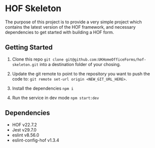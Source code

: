 # HOF Skeleton

The purpose of this project is to provide a very simple project which contains the latest version of the HOF framework, and necessary dependencies to get started with building a HOF form. 

## Getting Started

1. Clone this repo `git clone git@github.com:UKHomeOfficeForms/hof-skeleton.git` into a destination folder of your chosing. 

2. Update the git remote to point to the repository you want to push the code to: `git remote set-url origin <NEW_GIT_URL_HERE>`.

3. Install the dependencies `npm i`

4. Run the service in dev mode `npm start:dev`

## Dependencies

- HOF v22.7.2
- Jest v29.7.0
- eslint v8.56.0
- eslint-config-hof v1.3.4
